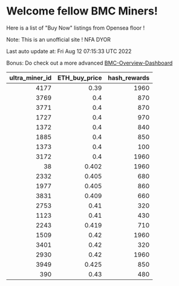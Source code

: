 # Welcome fellow BMC Miners!
Here is a list of "Buy Now" listings from Opensea floor !

Note: This is an unofficial site ! NFA DYOR

Last auto update at: Fri Aug 12 07:15:33 UTC 2022

Bonus: Do check out a more advanced [BMC-Overview-Dashboard](https://dune.com/defifunk/BMC-Overview-Dashboard)


|   ultra_miner_id |   ETH_buy_price |   hash_rewards |
|-----------------:|----------------:|---------------:|
|             4177 |           0.39  |           1960 |
|             3769 |           0.4   |            870 |
|             3771 |           0.4   |            870 |
|             1727 |           0.4   |            970 |
|             1372 |           0.4   |            840 |
|             1885 |           0.4   |            850 |
|             1373 |           0.4   |            100 |
|             3172 |           0.4   |           1960 |
|               38 |           0.402 |           1960 |
|             2332 |           0.405 |            680 |
|             1977 |           0.405 |            860 |
|             3831 |           0.409 |            660 |
|             2753 |           0.41  |            320 |
|             1123 |           0.41  |            430 |
|             2243 |           0.419 |            710 |
|             1509 |           0.42  |           1960 |
|             3401 |           0.42  |            320 |
|             2930 |           0.42  |           1960 |
|             3949 |           0.425 |            850 |
|              390 |           0.43  |            480 |